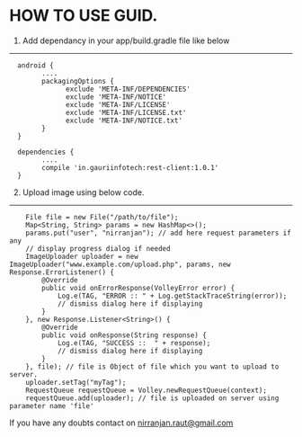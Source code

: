 HOW TO USE GUID.
==============

1) Add dependancy in your app/build.gradle file like below
--------------

      android {
            ....
            packagingOptions {
                  exclude 'META-INF/DEPENDENCIES'
                  exclude 'META-INF/NOTICE'
                  exclude 'META-INF/LICENSE'
                  exclude 'META-INF/LICENSE.txt'
                  exclude 'META-INF/NOTICE.txt'
            }
      }

      dependencies {
            ....
            compile 'in.gauriinfotech:rest-client:1.0.1'
      }

2) Upload image using below code.
--------------

        File file = new File("/path/to/file");
        Map<String, String> params = new HashMap<>();
        params.put("user", "nirranjan"); // add here request parameters if any
        // display progress dialog if needed
        ImageUploader uploader = new ImageUploader("www.example.com/upload.php", params, new Response.ErrorListener() {
            @Override
            public void onErrorResponse(VolleyError error) {
                Log.e(TAG, "ERROR :: " + Log.getStackTraceString(error));
                // dismiss dialog here if displaying
            }
        }, new Response.Listener<String>() {
            @Override
            public void onResponse(String response) {
                Log.e(TAG, "SUCCESS ::  " + response);
                // dismiss dialog here if displaying
            }
        }, file); // file is Object of file which you want to upload to server.
        uploader.setTag("myTag");
        RequestQueue requestQueue = Volley.newRequestQueue(context);
        requestQueue.add(uploader); // file is uploaded on server using parameter name 'file'


If you have any doubts contact on nirranjan.raut@gmail.com
